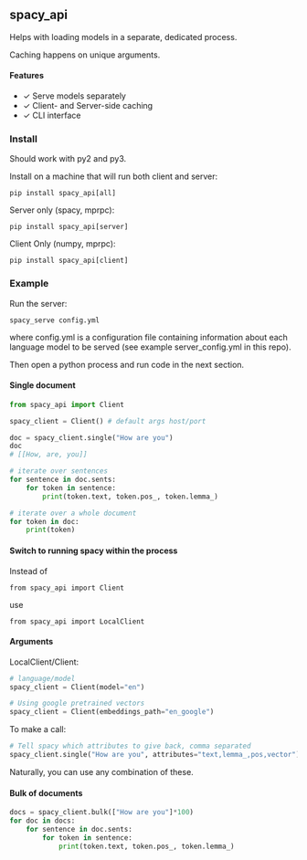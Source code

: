## spacy_api

Helps with loading models in a separate, dedicated process.

Caching happens on unique arguments.

#### Features

- ✓ Serve models separately
- ✓ Client- and Server-side caching
- ✓ CLI interface

### Install

Should work with py2 and py3.

Install on a machine that will run both client and server:

    pip install spacy_api[all]

Server only (spacy, mprpc):

    pip install spacy_api[server]

Client Only (numpy, mprpc):

    pip install spacy_api[client]

### Example

Run the server:

    spacy_serve config.yml

where config.yml is a configuration file containing information about each language model to be served (see example server_config.yml in this repo).

Then open a python process and run code in the next section.

#### Single document

```python
from spacy_api import Client

spacy_client = Client() # default args host/port

doc = spacy_client.single("How are you")
doc
# [[How, are, you]]

# iterate over sentences
for sentence in doc.sents:
    for token in sentence:
        print(token.text, token.pos_, token.lemma_)

# iterate over a whole document
for token in doc:
    print(token)
```

#### Switch to running spacy within the process

Instead of

    from spacy_api import Client

use

    from spacy_api import LocalClient

#### Arguments

LocalClient/Client:

```python
# language/model
spacy_client = Client(model="en")

# Using google pretrained vectors
spacy_client = Client(embeddings_path="en_google")
```

To make a call:

```python
# Tell spacy which attributes to give back, comma separated
spacy_client.single("How are you", attributes="text,lemma_,pos,vector")
```

Naturally, you can use any combination of these.

#### Bulk of documents

```python
docs = spacy_client.bulk(["How are you"]*100)
for doc in docs:
    for sentence in doc.sents:
        for token in sentence:
            print(token.text, token.pos_, token.lemma_)

```
